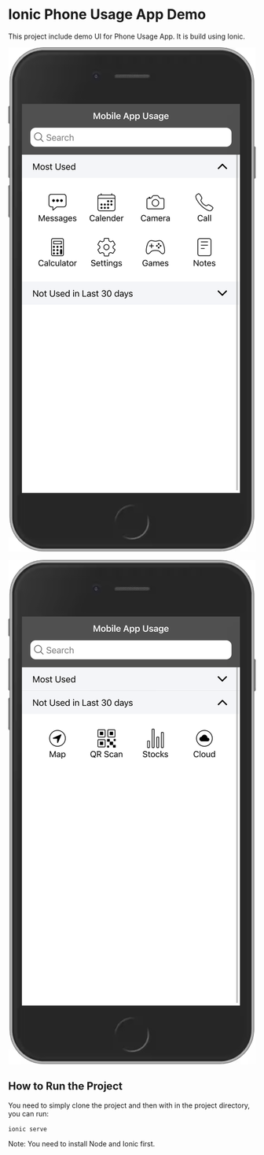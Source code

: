 # Ionic Phone Usage App Demo

This project include demo UI for Phone Usage App. It is build using Ionic.

![Screen One](screen-01.png)

![Screen Two](screen-02.png)


## How to Run the Project

You need to simply clone the project and then with in the project directory, you can run:

````
ionic serve

````

Note: You need to install Node and Ionic first.

